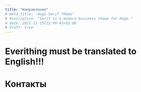 ```yaml
---
title: "Направления"
# meta_title: 'Hugo Serif Theme'
# description: "Serif is a modern business theme for Hugo."
# date: 2021-11-15T22:49:45+03:00
# draft: true
---
```


# Everithing must be translated to English!!!


# Контакты



